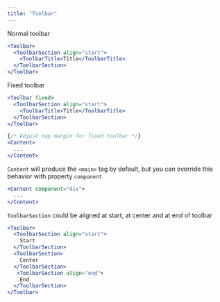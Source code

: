 ```yaml
---
title: "Toolbar"
---
```


Normal toolbar
```jsx
<Toolbar>
  <ToolbarSection align="start">
    <ToolbarTitle>Title</ToolbarTitle>
  </ToolbarSection>
</Toolbar>
```

Fixed toolbar
```jsx
<Toolbar fixed>
  <ToolbarSection align="start">
    <ToolbarTitle>Title</ToolbarTitle>
  </ToolbarSection>
</Toolbar>

{/* Adjust top margin for fixed toolbar */}
<Content>
  ...
</Content>
```
``` Content ``` will produce the ```<main>``` tag by default, but you can override this behavior with property ```component```
```jsx
<Content component="div">
  ...
</Content>
```

``` ToolbarSection ``` could be aligned at start, at center and at end of toolbar
```jsx
<Toolbar>
  <ToolbarSection align="start">
    Start
  </ToolbarSection>
  <ToolbarSection>
    Center
  </ToolbarSection>
   <ToolbarSection align="end">
    End
  </ToolbarSection>
</Toolbar>
